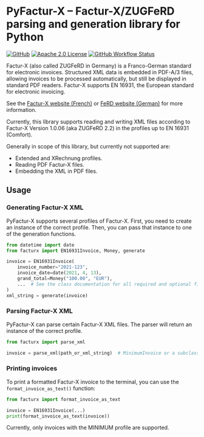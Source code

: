 # PyFactur-X – Factur-X/ZUGFeRD parsing and generation library for Python

[![GitHub](https://img.shields.io/github/release/zfutura/pyfacturx/all.svg)](https://github.com/zfutura/pyfacturx/releases/)
[![Apache 2.0 License](https://img.shields.io/github/license/zfutura/pyfacturx)](https://github.com/zfutura/pyfacturx/blob/main/LICENSE)
[![GitHub Workflow Status](https://img.shields.io/github/actions/workflow/status/zfutura/pyfacturx/test-and-lint.yml)](https://github.com/zfutura/pyfacturx/actions/workflows/test-and-lint)

Factur-X (also called ZUGFeRD in Germany) is a Franco-German standard for
electronic invoices. Structured XML data is embedded in PDF-A/3 files,
allowing invoices to be processed automatically, but still be displayed in
standard PDF readers. Factur-X supports EN 16931, the European standard for
electronic invoicing.

See the [Factur-X website (French)](https://www.factur-x.org/) or
[FeRD website (German)](https://www.ferd-net.de/) for more information.

Currently, this library supports reading and writing XML files according to
Factur-X Version 1.0.06 (aka ZUGFeRD 2.2) in the profiles up to EN 16931
(Comfort).

Generally in scope of this library, but currently not supported are:

* Extended and XRechnung profiles.
* Reading PDF Factur-X files.
* Embedding the XML in PDF files.

## Usage

### Generating Factur-X XML

PyFactur-X supports several profiles of Factur-X. First, you need to create
an instance of the correct profile. Then, you can pass that instance to one
of the generation functions.

```python
from datetime import date
from facturx import EN16931Invoice, Money, generate

invoice = EN16931Invoice(
    invoice_number="2021-123",
    invoice_date=date(2021, 4, 13),
    grand_total=Money("100.00", "EUR"),
    ...  # See the class documentation for all required and optional fields.
)
xml_string = generate(invoice)
```

### Parsing Factur-X XML

PyFactur-X can parse certain Factur-X XML files. The parser will return an
instance of the correct profile.

```python
from facturx import parse_xml

invoice = parse_xml(path_or_xml_string)  # MinimumInvoice or a subclass
```

### Printing invoices

To print a formatted Factur-X invoice to the terminal, you can use the
`format_invoice_as_text()` function:

```python
from facturx import format_invoice_as_text

invoice = EN16931Invoice(...)
print(format_invoice_as_text(invoice))
```

Currently, only invoices with the MINIMUM profile are supported.
